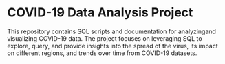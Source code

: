 # COVID-19 Data Analysis Project

This repository contains SQL scripts and documentation for analyzingand visualizing COVID-19 data. The project focuses on leveraging SQL to explore, query, and provide insights into the spread of the virus, its impact on different regions, and trends over time from COVID-19 datasets.  

